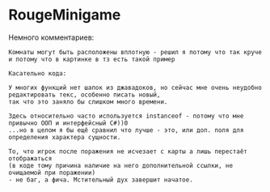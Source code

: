 # RougeMinigame




Немного комментариев:

    Комнаты могут быть расположены вплотную - решил я потому что так круче и потому что в картинке в тз есть такой пример
    
    Касательно кода:

    У многих функций нет шапок из джавадоков, но сейчас мне очень неудобно редактировать текс, особенно писать новый,
    так что это заняло бы слишком много времени.
    
    Здесь относительно часто используется instanceof - потому что мне привычно ООП и интерфейсный C#))0
    ...но в целом я бы ещё сравнил что лучше - это, или доп. поля для определения характера сущности.

    То, что игрок после поражения не исчезает с карты а лишь перестаёт отображаться
    (в коде тому причина наличие на него дополнительной ссылки, не очищаемой при поражении)
    - не баг, а фича. Мстительный дух завершит начатое.
